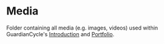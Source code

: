 # Media

Folder containing all media (e.g. images, videos) used within GuardianCycle's [Introduction](https://github.com/HumphreyCurtis/GuardianCycle) and [Portfolio](https://github.com/HumphreyCurtis/GuardianCycle/tree/master/portfolio).

